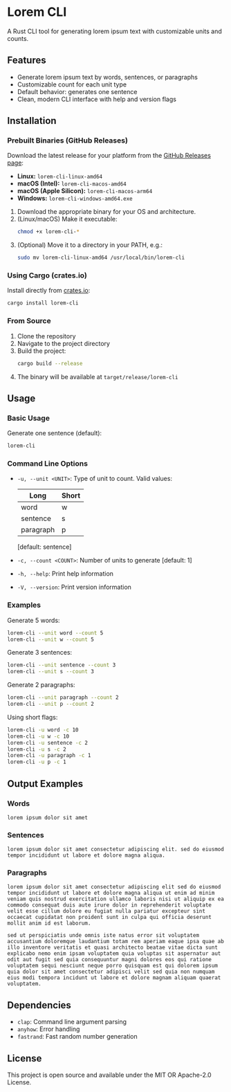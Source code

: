 # Lorem CLI

A Rust CLI tool for generating lorem ipsum text with customizable units and counts.

## Features

- Generate lorem ipsum text by words, sentences, or paragraphs
- Customizable count for each unit type
- Default behavior: generates one sentence
- Clean, modern CLI interface with help and version flags

## Installation

### Prebuilt Binaries (GitHub Releases)

Download the latest release for your platform from the [GitHub Releases page](https://github.com/XavierFabregat/lorem-cli/releases):

- **Linux:** `lorem-cli-linux-amd64`
- **macOS (Intel):** `lorem-cli-macos-amd64`
- **macOS (Apple Silicon):** `lorem-cli-macos-arm64`
- **Windows:** `lorem-cli-windows-amd64.exe`

1. Download the appropriate binary for your OS and architecture.
2. (Linux/macOS) Make it executable:
   ```bash
   chmod +x lorem-cli-*
   ```
3. (Optional) Move it to a directory in your PATH, e.g.:
   ```bash
   sudo mv lorem-cli-linux-amd64 /usr/local/bin/lorem-cli
   ```

### Using Cargo (crates.io)

Install directly from [crates.io](https://crates.io/crates/lorem-cli):

```bash
cargo install lorem-cli
```

### From Source

1. Clone the repository
2. Navigate to the project directory
3. Build the project:
   ```bash
   cargo build --release
   ```
4. The binary will be available at `target/release/lorem-cli`

## Usage

### Basic Usage

Generate one sentence (default):

```bash
lorem-cli
```

### Command Line Options

- `-u, --unit <UNIT>`: Type of unit to count. Valid values:

  | Long      | Short |
  | --------- | ----- |
  | word      | w     |
  | sentence  | s     |
  | paragraph | p     |

  [default: sentence]

- `-c, --count <COUNT>`: Number of units to generate [default: 1]
- `-h, --help`: Print help information
- `-V, --version`: Print version information

### Examples

Generate 5 words:

```bash
lorem-cli --unit word --count 5
lorem-cli --unit w --count 5
```

Generate 3 sentences:

```bash
lorem-cli --unit sentence --count 3
lorem-cli --unit s --count 3
```

Generate 2 paragraphs:

```bash
lorem-cli --unit paragraph --count 2
lorem-cli --unit p --count 2
```

Using short flags:

```bash
lorem-cli -u word -c 10
lorem-cli -u w -c 10
lorem-cli -u sentence -c 2
lorem-cli -u s -c 2
lorem-cli -u paragraph -c 1
lorem-cli -u p -c 1
```

## Output Examples

### Words

```
lorem ipsum dolor sit amet
```

### Sentences

```
lorem ipsum dolor sit amet consectetur adipiscing elit. sed do eiusmod tempor incididunt ut labore et dolore magna aliqua.
```

### Paragraphs

```
lorem ipsum dolor sit amet consectetur adipiscing elit sed do eiusmod tempor incididunt ut labore et dolore magna aliqua ut enim ad minim veniam quis nostrud exercitation ullamco laboris nisi ut aliquip ex ea commodo consequat duis aute irure dolor in reprehenderit voluptate velit esse cillum dolore eu fugiat nulla pariatur excepteur sint occaecat cupidatat non proident sunt in culpa qui officia deserunt mollit anim id est laborum.

sed ut perspiciatis unde omnis iste natus error sit voluptatem accusantium doloremque laudantium totam rem aperiam eaque ipsa quae ab illo inventore veritatis et quasi architecto beatae vitae dicta sunt explicabo nemo enim ipsam voluptatem quia voluptas sit aspernatur aut odit aut fugit sed quia consequuntur magni dolores eos qui ratione voluptatem sequi nesciunt neque porro quisquam est qui dolorem ipsum quia dolor sit amet consectetur adipisci velit sed quia non numquam eius modi tempora incidunt ut labore et dolore magnam aliquam quaerat voluptatem.
```

## Dependencies

- `clap`: Command line argument parsing
- `anyhow`: Error handling
- `fastrand`: Fast random number generation

## License

This project is open source and available under the MIT OR Apache-2.0 License.
